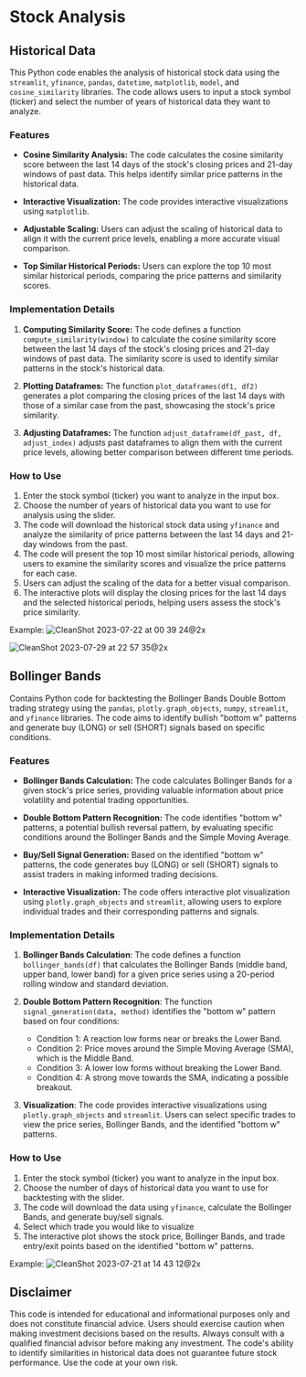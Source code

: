 # Stock Analysis 

## Historical Data

This Python code enables the analysis of historical stock data using the `streamlit`, `yfinance`, `pandas`, `datetime`, `matplotlib`, `model`, and `cosine_similarity` libraries. The code allows users to input a stock symbol (ticker) and select the number of years of historical data they want to analyze.

### Features

- **Cosine Similarity Analysis:** The code calculates the cosine similarity score between the last 14 days of the stock's closing prices and 21-day windows of past data. This helps identify similar price patterns in the historical data.

- **Interactive Visualization:** The code provides interactive visualizations using `matplotlib`.

- **Adjustable Scaling:** Users can adjust the scaling of historical data to align it with the current price levels, enabling a more accurate visual comparison.

- **Top Similar Historical Periods:** Users can explore the top 10 most similar historical periods, comparing the price patterns and similarity scores.

### Implementation Details

1. **Computing Similarity Score:**
   The code defines a function `compute_similarity(window)` to calculate the cosine similarity score between the last 14 days of the stock's closing prices and 21-day windows of past data. The similarity score is used to identify similar patterns in the stock's historical data.

2. **Plotting Dataframes:**
   The function `plot_dataframes(df1, df2)` generates a plot comparing the closing prices of the last 14 days with those of a similar case from the past, showcasing the stock's price similarity.

3. **Adjusting Dataframes:**
   The function `adjust_dataframe(df_past, df, adjust_index)` adjusts past dataframes to align them with the current price levels, allowing better comparison between different time periods.

### How to Use

1. Enter the stock symbol (ticker) you want to analyze in the input box.
2. Choose the number of years of historical data you want to use for analysis using the slider.
3. The code will download the historical stock data using `yfinance` and analyze the similarity of price patterns between the last 14 days and 21-day windows from the past.
4. The code will present the top 10 most similar historical periods, allowing users to examine the similarity scores and visualize the price patterns for each case.
5. Users can adjust the scaling of the data for a better visual comparison.
6. The interactive plots will display the closing prices for the last 14 days and the selected historical periods, helping users assess the stock's price similarity.

Example:
![CleanShot 2023-07-22 at 00 39 24@2x](https://github.com/adigoel4/stockAnalysis/assets/115904374/096ca8c1-fe4c-4496-a702-b8a088f19994)

![CleanShot 2023-07-29 at 22 57 35@2x](https://github.com/adigoel4/stockAnalysis/assets/115904374/92d74954-5258-429b-88c8-7f308e74b733)


## Bollinger Bands

Contains Python code for backtesting the Bollinger Bands Double Bottom trading strategy using the `pandas`, `plotly.graph_objects`, `numpy`, `streamlit`, and `yfinance` libraries. The code aims to identify bullish "bottom w" patterns and generate buy (LONG) or sell (SHORT) signals based on specific conditions.

### Features

- **Bollinger Bands Calculation:** The code calculates Bollinger Bands for a given stock's price series, providing valuable information about price volatility and potential trading opportunities.

- **Double Bottom Pattern Recognition:** The code identifies "bottom w" patterns, a potential bullish reversal pattern, by evaluating specific conditions around the Bollinger Bands and the Simple Moving Average.

- **Buy/Sell Signal Generation:** Based on the identified "bottom w" patterns, the code generates buy (LONG) or sell (SHORT) signals to assist traders in making informed trading decisions.

- **Interactive Visualization:** The code offers interactive plot visualization using `plotly.graph_objects` and `streamlit`, allowing users to explore individual trades and their corresponding patterns and signals.

### Implementation Details

1. **Bollinger Bands Calculation**: The code defines a function `bollinger_bands(df)` that calculates the Bollinger Bands (middle band, upper band, lower band) for a given price series using a 20-period rolling window and standard deviation.

2. **Double Bottom Pattern Recognition**: The function `signal_generation(data, method)` identifies the "bottom w" pattern based on four conditions:
   - Condition 1: A reaction low forms near or breaks the Lower Band.
   - Condition 2: Price moves around the Simple Moving Average (SMA), which is the Middle Band.
   - Condition 3: A lower low forms without breaking the Lower Band.
   - Condition 4: A strong move towards the SMA, indicating a possible breakout.

3. **Visualization**: The code provides interactive visualizations using `plotly.graph_objects` and `streamlit`. Users can select specific trades to view the price series, Bollinger Bands, and the identified "bottom w" patterns.

### How to Use

1. Enter the stock symbol (ticker) you want to analyze in the input box.
2. Choose the number of days of historical data you want to use for backtesting with the slider.
3. The code will download the data using `yfinance`, calculate the Bollinger Bands, and generate buy/sell signals.
4. Select which trade you would like to visualize
5. The interactive plot shows the stock price, Bollinger Bands, and trade entry/exit points based on the identified "bottom w" patterns.

Example: 
![CleanShot 2023-07-21 at 14 43 12@2x](https://github.com/adigoel4/stockAnalysis/assets/115904374/cc8573de-fd73-4973-bf56-e618227993a5)

## Disclaimer

This code is intended for educational and informational purposes only and does not constitute financial advice. Users should exercise caution when making investment decisions based on the results. Always consult with a qualified financial advisor before making any investment. The code's ability to identify similarities in historical data does not guarantee future stock performance. Use the code at your own risk.



